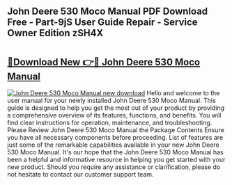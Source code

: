 ## John Deere 530 Moco Manual PDF Download Free - Part-9jS User Guide Repair - Service Owner Edition zSH4X

# <h2><a href="http://bc92455.oget.top/?id=John+Deere+530+Moco+Manual">🔗Download New 👉🔴 John Deere 530 Moco Manual</a></h2>

[![John Deere 530 Moco Manual new download](https://i.imgur.com/5g1atiW.png)](http://bc92455.oget.top/?id=John+Deere+530+Moco+Manual)
Hello and welcome to the user manual for your newly installed John Deere 530 Moco Manual. This guide is designed to help you get the most out of your product by providing a comprehensive overview of its features, functions, and benefits. You will find clear instructions for operation, maintenance, and troubleshooting. Please Review John Deere 530 Moco Manual the Package Contents Ensure you have all necessary components before proceeding. List of features are just some of the remarkable capabilities available in your new John Deere 530 Moco Manual. It's our hope that the John Deere 530 Moco Manual has been a helpful and informative resource in helping you get started with your new product. Should you require any assistance or clarification, please do not hesitate to contact our customer support team.
